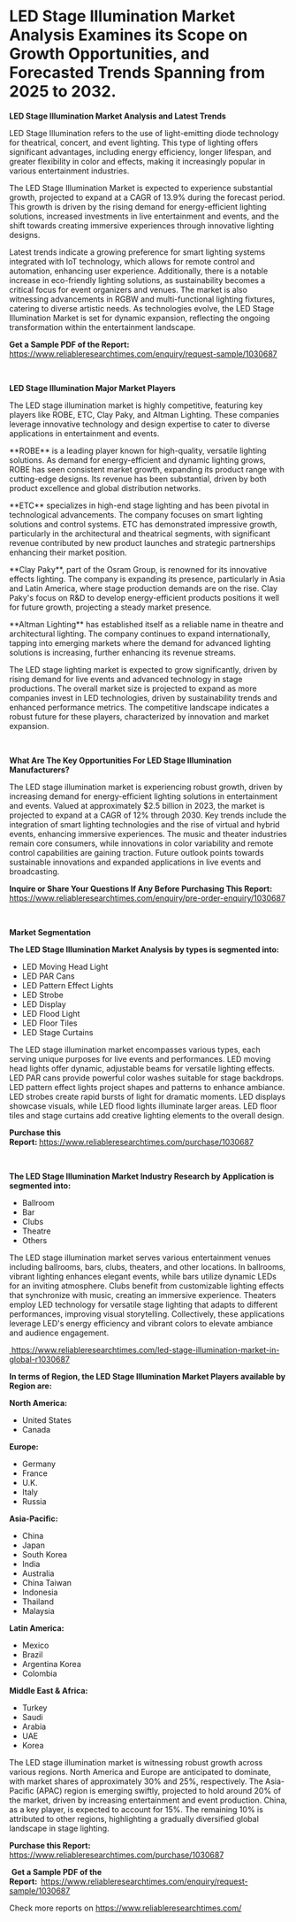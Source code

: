<p><h1>LED Stage Illumination Market Analysis Examines its Scope on Growth Opportunities, and Forecasted Trends Spanning from 2025 to 2032.</h1></p><p><strong>LED Stage Illumination Market Analysis and Latest Trends</strong></p>
<p><p>LED Stage Illumination refers to the use of light-emitting diode technology for theatrical, concert, and event lighting. This type of lighting offers significant advantages, including energy efficiency, longer lifespan, and greater flexibility in color and effects, making it increasingly popular in various entertainment industries.</p><p>The LED Stage Illumination Market is expected to experience substantial growth, projected to expand at a CAGR of 13.9% during the forecast period. This growth is driven by the rising demand for energy-efficient lighting solutions, increased investments in live entertainment and events, and the shift towards creating immersive experiences through innovative lighting designs.</p><p>Latest trends indicate a growing preference for smart lighting systems integrated with IoT technology, which allows for remote control and automation, enhancing user experience. Additionally, there is a notable increase in eco-friendly lighting solutions, as sustainability becomes a critical focus for event organizers and venues. The market is also witnessing advancements in RGBW and multi-functional lighting fixtures, catering to diverse artistic needs. As technologies evolve, the LED Stage Illumination Market is set for dynamic expansion, reflecting the ongoing transformation within the entertainment landscape.</p></p>
<p><strong>Get a Sample PDF of the Report:&nbsp;</strong> <a href="https://www.reliableresearchtimes.com/enquiry/request-sample/1030687?utm_campaign=2193&utm_medium=2&utm_source=Github&utm_content=ia&utm_term=21032025&utm_id=led-stage-illumination">https://www.reliableresearchtimes.com/enquiry/request-sample/1030687</a></p>
<p>&nbsp;</p>
<p><strong>LED Stage Illumination Major Market Players</strong></p>
<p><p>The LED stage illumination market is highly competitive, featuring key players like ROBE, ETC, Clay Paky, and Altman Lighting. These companies leverage innovative technology and design expertise to cater to diverse applications in entertainment and events.</p><p>**ROBE** is a leading player known for high-quality, versatile lighting solutions. As demand for energy-efficient and dynamic lighting grows, ROBE has seen consistent market growth, expanding its product range with cutting-edge designs. Its revenue has been substantial, driven by both product excellence and global distribution networks.</p><p>**ETC** specializes in high-end stage lighting and has been pivotal in technological advancements. The company focuses on smart lighting solutions and control systems. ETC has demonstrated impressive growth, particularly in the architectural and theatrical segments, with significant revenue contributed by new product launches and strategic partnerships enhancing their market position.</p><p>**Clay Paky**, part of the Osram Group, is renowned for its innovative effects lighting. The company is expanding its presence, particularly in Asia and Latin America, where stage production demands are on the rise. Clay Paky's focus on R&D to develop energy-efficient products positions it well for future growth, projecting a steady market presence.</p><p>**Altman Lighting** has established itself as a reliable name in theatre and architectural lighting. The company continues to expand internationally, tapping into emerging markets where the demand for advanced lighting solutions is increasing, further enhancing its revenue streams.</p><p>The LED stage lighting market is expected to grow significantly, driven by rising demand for live events and advanced technology in stage productions. The overall market size is projected to expand as more companies invest in LED technologies, driven by sustainability trends and enhanced performance metrics. The competitive landscape indicates a robust future for these players, characterized by innovation and market expansion.</p></p>
<p>&nbsp;</p>
<p><strong>What Are The Key Opportunities For LED Stage Illumination Manufacturers?</strong></p>
<p><p>The LED stage illumination market is experiencing robust growth, driven by increasing demand for energy-efficient lighting solutions in entertainment and events. Valued at approximately $2.5 billion in 2023, the market is projected to expand at a CAGR of 12% through 2030. Key trends include the integration of smart lighting technologies and the rise of virtual and hybrid events, enhancing immersive experiences. The music and theater industries remain core consumers, while innovations in color variability and remote control capabilities are gaining traction. Future outlook points towards sustainable innovations and expanded applications in live events and broadcasting.</p></p>
<p><strong>Inquire or Share Your Questions If Any Before Purchasing This Report:</strong> <a href="https://www.reliableresearchtimes.com/enquiry/pre-order-enquiry/1030687?utm_campaign=2193&utm_medium=2&utm_source=Github&utm_content=ia&utm_term=21032025&utm_id=led-stage-illumination">https://www.reliableresearchtimes.com/enquiry/pre-order-enquiry/1030687</a></p>
<p>&nbsp;</p>
<p><strong>Market Segmentation</strong></p>
<p><strong>The LED Stage Illumination Market Analysis by types is segmented into:</strong></p>
<p><ul><li>LED Moving Head Light</li><li>LED PAR Cans</li><li>LED Pattern Effect Lights</li><li>LED Strobe</li><li>LED Display</li><li>LED Flood Light</li><li>LED Floor Tiles</li><li>LED Stage Curtains</li></ul></p>
<p><p>The LED stage illumination market encompasses various types, each serving unique purposes for live events and performances. LED moving head lights offer dynamic, adjustable beams for versatile lighting effects. LED PAR cans provide powerful color washes suitable for stage backdrops. LED pattern effect lights project shapes and patterns to enhance ambiance. LED strobes create rapid bursts of light for dramatic moments. LED displays showcase visuals, while LED flood lights illuminate larger areas. LED floor tiles and stage curtains add creative lighting elements to the overall design.</p></p>
<p><strong>Purchase this Report:&nbsp;</strong><a href="https://www.reliableresearchtimes.com/purchase/1030687?utm_campaign=2193&utm_medium=2&utm_source=Github&utm_content=ia&utm_term=21032025&utm_id=led-stage-illumination">https://www.reliableresearchtimes.com/purchase/1030687</a></p>
<p>&nbsp;</p>
<p><strong>The LED Stage Illumination Market Industry Research by Application is segmented into:</strong></p>
<p><ul><li>Ballroom</li><li>Bar</li><li>Clubs</li><li>Theatre</li><li>Others</li></ul></p>
<p><p>The LED stage illumination market serves various entertainment venues including ballrooms, bars, clubs, theaters, and other locations. In ballrooms, vibrant lighting enhances elegant events, while bars utilize dynamic LEDs for an inviting atmosphere. Clubs benefit from customizable lighting effects that synchronize with music, creating an immersive experience. Theaters employ LED technology for versatile stage lighting that adapts to different performances, improving visual storytelling. Collectively, these applications leverage LED's energy efficiency and vibrant colors to elevate ambiance and audience engagement.</p></p>
<p><a href="https://www.reliableresearchtimes.com/led-stage-illumination-market-in-global-r1030687?utm_campaign=2193&utm_medium=2&utm_source=Github&utm_content=ia&utm_term=21032025&utm_id=led-stage-illumination">&nbsp;https://www.reliableresearchtimes.com/led-stage-illumination-market-in-global-r1030687</a></p>
<p><strong>In terms of Region, the LED Stage Illumination Market Players available by Region are:</strong></p>
<p>
    <p> <strong> North America: </strong>
        <ul>
            <li>United States</li>
            <li>Canada</li>
        </ul>
        </p> 
    <p> <strong> Europe: </strong>
        <ul>
            <li>Germany</li>
            <li>France</li>
            <li>U.K.</li>
            <li>Italy</li>
            <li>Russia</li>
        </ul>
        </p> 
    <p> <strong> Asia-Pacific: </strong>
        <ul>
            <li>China</li>
            <li>Japan</li>
            <li>South Korea</li>
            <li>India</li>
            <li>Australia</li>
            <li>China Taiwan</li>
            <li>Indonesia</li>
            <li>Thailand</li>
            <li>Malaysia</li>
        </ul>
        </p> 
    <p> <strong> Latin America: </strong>
        <ul>
            <li>Mexico</li>
            <li>Brazil</li>
            <li>Argentina Korea</li>
            <li>Colombia</li>
        </ul>
        </p> 
    <p> <strong> Middle East & Africa: </strong>
        <ul>
            <li>Turkey</li>
            <li>Saudi</li>
            <li>Arabia</li>
            <li>UAE</li>
            <li>Korea</li>
        </ul>
    </p>
    </p>
<p><p>The LED stage illumination market is witnessing robust growth across various regions. North America and Europe are anticipated to dominate, with market shares of approximately 30% and 25%, respectively. The Asia-Pacific (APAC) region is emerging swiftly, projected to hold around 20% of the market, driven by increasing entertainment and event production. China, as a key player, is expected to account for 15%. The remaining 10% is attributed to other regions, highlighting a gradually diversified global landscape in stage lighting.</p></p>
<p><strong>Purchase this Report: </strong><a href="https://www.reliableresearchtimes.com/purchase/1030687?utm_campaign=2193&utm_medium=2&utm_source=Github&utm_content=ia&utm_term=21032025&utm_id=led-stage-illumination">https://www.reliableresearchtimes.com/purchase/1030687</a></p>
<p>&nbsp;<strong>Get a Sample PDF of the Report:&nbsp;&nbsp;</strong><a href="https://www.reliableresearchtimes.com/enquiry/request-sample/1030687?utm_campaign=2193&utm_medium=2&utm_source=Github&utm_content=ia&utm_term=21032025&utm_id=led-stage-illumination">https://www.reliableresearchtimes.com/enquiry/request-sample/1030687</a></p>
<p><strong></strong></p>
<p>Check more reports on <a href="https://www.reliableresearchtimes.com/?utm_campaign=2193&utm_medium=2&utm_source=Github&utm_content=ia&utm_term=21032025&utm_id=led-stage-illumination">https://www.reliableresearchtimes.com/</a></p>